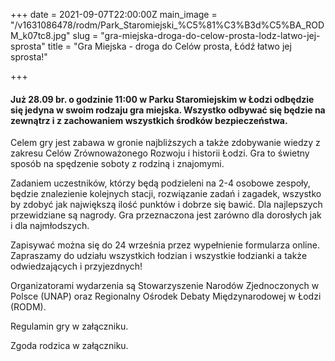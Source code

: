 +++
date = 2021-09-07T22:00:00Z
main_image = "/v1631086478/rodm/Park_Staromiejski_%C5%81%C3%B3d%C5%BA_RODM_k07tc8.jpg"
slug = "gra-miejska-droga-do-celow-prosta-lodz-latwo-jej-sprosta"
title = "Gra Miejska - droga do Celów prosta, Łódź łatwo jej sprosta!"

+++
#### **Już 28.09 br. o godzinie 11:00 w Parku Staromiejskim w Łodzi odbędzie się jedyna w swoim rodzaju gra miejska. Wszystko odbywać się będzie na zewnątrz i z zachowaniem wszystkich środków bezpieczeństwa.**

Celem gry jest zabawa w gronie najbliższych a także zdobywanie wiedzy z zakresu Celów Zrównoważonego Rozwoju i historii Łodzi. Gra to świetny sposób na spędzenie soboty z rodziną i znajomymi.

Zadaniem uczestników, którzy będą podzieleni na 2-4 osobowe zespoły, będzie znalezienie kolejnych stacji, rozwiązanie zadań i zagadek, wszystko by zdobyć jak największą ilość punktów i dobrze się bawić. Dla najlepszych przewidziane są nagrody. Gra przeznaczona jest zarówno dla dorosłych jak i dla najmłodszych.

Zapisywać można się do 24 września przez wypełnienie formularza online. Zapraszamy do udziału wszystkich łodzian i wszystkie łodzianki a także odwiedzających i przyjezdnych!

Organizatorami wydarzenia są Stowarzyszenie Narodów Zjednoczonych w Polsce (UNAP) oraz Regionalny Ośrodek Debaty Międzynarodowej w Łodzi (RODM).

Regulamin gry w załączniku. 

Zgoda rodzica w załączniku. 